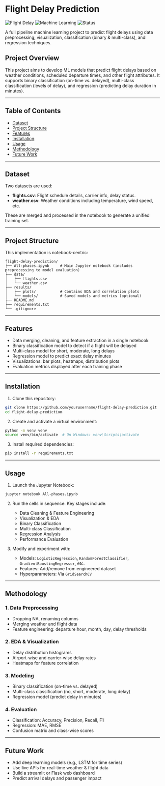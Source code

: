 # Flight Delay Prediction

![Flight Delay](https://img.shields.io/badge/Flight-Delay%20Prediction-blue)
![Machine Learning](https://img.shields.io/badge/Machine%20Learning-Project-green)
![Status](https://img.shields.io/badge/Status-Completed-brightgreen)

A full pipeline machine learning project to predict flight delays using data preprocessing, visualization, classification (binary & multi-class), and regression techniques.

## Project Overview

This project aims to develop ML models that predict flight delays based on weather conditions, scheduled departure times, and other flight attributes. It supports binary classification (on-time vs. delayed), multi-class classification (levels of delay), and regression (predicting delay duration in minutes).

---

## Table of Contents

* [Dataset](#dataset)
* [Project Structure](#project-structure)
* [Features](#features)
* [Installation](#installation)
* [Usage](#usage)
* [Methodology](#methodology)
* [Future Work](#future-work)


---

## Dataset

Two datasets are used:

* **flights.csv**: Flight schedule details, carrier info, delay status.
* **weather.csv**: Weather conditions including temperature, wind speed, etc.

These are merged and processed in the notebook to generate a unified training set.

---

## Project Structure

This implementation is notebook-centric:

```
flight-delay-prediction/
├── All-phases.ipynb     # Main Jupyter notebook (includes preprocessing to model evaluation)
├── data/
│   ├── flights.csv
│   └── weather.csv
├── results/
│   ├── plots/           # Contains EDA and correlation plots
│   └── models/          # Saved models and metrics (optional)
├── README.md
├── requirements.txt
└── .gitignore
```

---

## Features

* Data merging, cleaning, and feature extraction in a single notebook
* Binary classification model to detect if a flight will be delayed
* Multi-class model for short, moderate, long delays
* Regression model to predict exact delay minutes
* Visualizations: bar plots, heatmaps, distribution plots
* Evaluation metrics displayed after each training phase

---

## Installation

1. Clone this repository:

```bash
git clone https://github.com/yourusername/flight-delay-prediction.git
cd flight-delay-prediction
```

2. Create and activate a virtual environment:

```bash
python -m venv venv
source venv/bin/activate  # On Windows: venv\Scripts\activate
```

3. Install required dependencies:

```bash
pip install -r requirements.txt
```

---

## Usage

1. Launch the Jupyter Notebook:

```bash
jupyter notebook All-phases.ipynb
```

2. Run the cells in sequence. Key stages include:

   * Data Cleaning & Feature Engineering
   * Visualization & EDA
   * Binary Classification
   * Multi-class Classification
   * Regression Analysis
   * Performance Evaluation

3. Modify and experiment with:

   * Models: `LogisticRegression`, `RandomForestClassifier`, `GradientBoostingRegressor`, etc.
   * Features: Add/remove from engineered dataset
   * Hyperparameters: Via `GridSearchCV`

---

## Methodology

### 1. Data Preprocessing

* Dropping NA, renaming columns
* Merging weather and flight data
* Feature engineering: departure hour, month, day, delay thresholds

### 2. EDA & Visualization

* Delay distribution histograms
* Airport-wise and carrier-wise delay rates
* Heatmaps for feature correlation

### 3. Modeling

* Binary classification (on-time vs. delayed)
* Multi-class classification (no, short, moderate, long delay)
* Regression model (predict delay in minutes)

### 4. Evaluation

* Classification: Accuracy, Precision, Recall, F1
* Regression: MAE, RMSE
* Confusion matrix and class-wise scores

---

## Future Work

* Add deep learning models (e.g., LSTM for time series)
* Use live APIs for real-time weather & flight data
* Build a streamlit or Flask web dashboard
* Predict arrival delays and passenger impact
